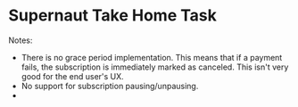 # Supernaut Take Home Task

Notes:
- There is no grace period implementation. This means that if a payment fails, the subscription is immediately marked as canceled. This isn't very good for the end user's UX.
- No support for subscription pausing/unpausing.
- 
